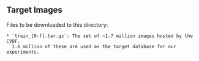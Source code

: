 Target Images
-------------

Files to be downloaded to this directory:

    * `train_[0-f].tar.gz`: The set of ~1.7 million images hosted by the CVDF.
      1.6 million of these are used as the target database for our experiments.
